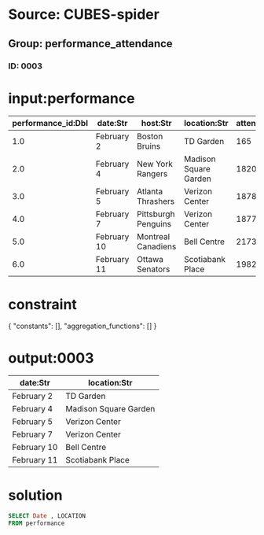 # Source: CUBES-spider
## Group: performance_attendance
### ID: 0003

# input:performance

| performance_id:Dbl | date:Str | host:Str | location:Str | attendance:Int |
|---|---|---|---|---|
| 1.0 | February 2 | Boston Bruins | TD Garden | 165 |
| 2.0 | February 4 | New York Rangers | Madison Square Garden | 1820 |
| 3.0 | February 5 | Atlanta Thrashers | Verizon Center | 1878 |
| 4.0 | February 7 | Pittsburgh Penguins | Verizon Center | 1877 |
| 5.0 | February 10 | Montreal Canadiens | Bell Centre | 2173 |
| 6.0 | February 11 | Ottawa Senators | Scotiabank Place | 1982 |

# constraint

{
  "constants": [],
  "aggregation_functions": []
}

# output:0003

| date:Str | location:Str |
|---|---|
| February 2 | TD Garden |
| February 4 | Madison Square Garden |
| February 5 | Verizon Center |
| February 7 | Verizon Center |
| February 10 | Bell Centre |
| February 11 | Scotiabank Place |

# solution

```sql
SELECT Date , LOCATION
FROM performance
```
